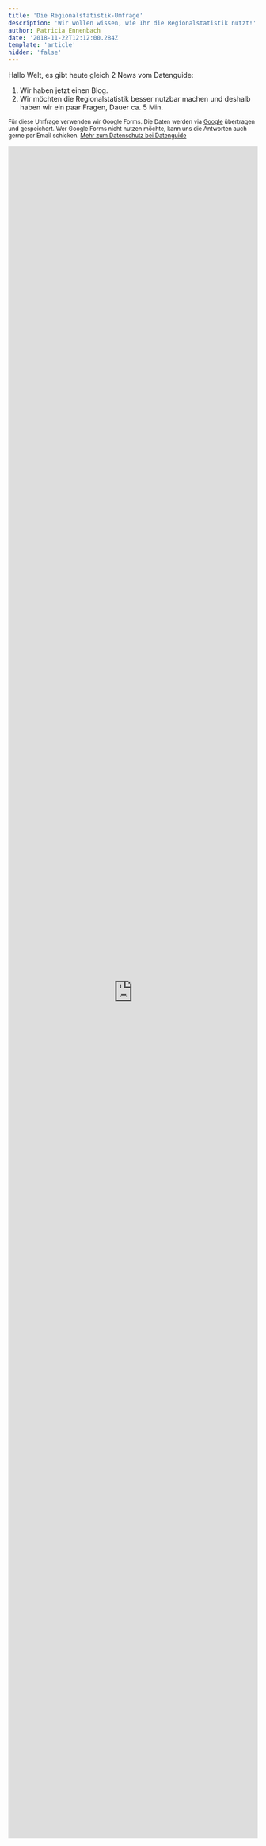 ```yaml
---
title: 'Die Regionalstatistik-Umfrage'
description: 'Wir wollen wissen, wie Ihr die Regionalstatistik nutzt!'
author: Patricia Ennenbach
date: '2018-11-22T12:12:00.284Z'
template: 'article'
hidden: 'false'
---
```


Hallo Welt,
es gibt heute gleich 2 News vom Datenguide:

1. Wir haben jetzt einen Blog.
2. Wir möchten die Regionalstatistik besser nutzbar machen und deshalb haben wir ein paar Fragen, Dauer ca. 5 Min.

<small>Für diese Umfrage verwenden wir Google Forms. Die Daten werden via [Google](https://policies.google.com/privacy?hl=de) übertragen und gespeichert. Wer Google Forms nicht nutzen möchte, kann uns die Antworten auch gerne per Email schicken. [Mehr zum Datenschutz bei Datenguide](/privacy)</small>

<iframe src="https://docs.google.com/forms/d/e/1FAIpQLSfINpcx6F7n1VjdqJcc3LV-DlkzxGSg3IneXQx8WjiIqv-eug/viewform?embedded=true" width="100%" height="3413" frameborder="0" marginheight="0" marginwidth="0">Loading...</iframe>
